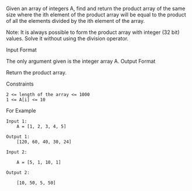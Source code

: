 Given an array of integers A, find and return the product array of the same size where the ith element of the product array will be equal to the product of all the elements divided by the ith element of the array.

Note: It is always possible to form the product array with integer (32 bit) values. Solve it without using the division operator.


Input Format

The only argument given is the integer array A.
Output Format

Return the product array.

Constraints
    
    2 <= length of the array <= 1000
    1 <= A[i] <= 10
For Example
    
    Input 1:
        A = [1, 2, 3, 4, 5]
    
    Output 1:
        [120, 60, 40, 30, 24]
    
    Input 2:
    
        A = [5, 1, 10, 1]
    
    Output 2:
    
        [10, 50, 5, 50]